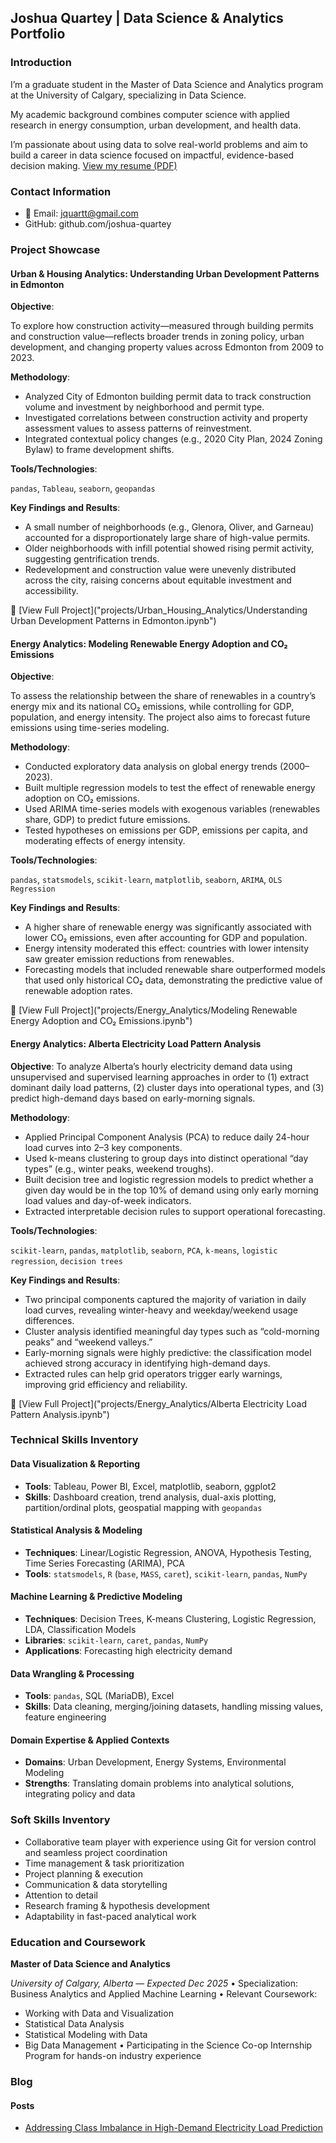 ## Joshua Quartey | Data Science &amp; Analytics Portfolio
### Introduction
I’m a graduate student in the Master of Data Science and Analytics program at the University of Calgary, specializing in Data Science.

My academic background combines computer science with applied research in energy consumption, urban development, and health data.

I’m passionate about using data to solve real-world problems and aim to build a career in data science focused on impactful, evidence-based decision making.
<a href="assets/files/Resume.pdf" target="_blank">View my resume (PDF)</a>

### Contact Information
* 📧 Email: jquartt@gmail.com
* GitHub: github.com/joshua-quartey
 
### Project Showcase
#### Urban & Housing Analytics: Understanding Urban Development Patterns in Edmonton

**Objective**:

To explore how construction activity—measured through building permits and construction value—reflects broader trends in zoning policy, urban development, and changing property values across Edmonton from 2009 to 2023.

**Methodology**:

* Analyzed City of Edmonton building permit data to track construction volume and investment by neighborhood and permit type.
* Investigated correlations between construction activity and property assessment values to assess patterns of reinvestment.
* Integrated contextual policy changes (e.g., 2020 City Plan, 2024 Zoning Bylaw) to frame development shifts.

**Tools/Technologies**:

`pandas`,  `Tableau`, `seaborn`, `geopandas`

**Key Findings and Results**:

* A small number of neighborhoods (e.g., Glenora, Oliver, and Garneau) accounted for a disproportionately large share of high-value permits.
* Older neighborhoods with infill potential showed rising permit activity, suggesting gentrification trends.
* Redevelopment and construction value were unevenly distributed across the city, raising concerns about equitable investment and accessibility.

🔗 [View Full Project]("projects/Urban_Housing_Analytics/Understanding Urban Development Patterns in Edmonton.ipynb")


#### Energy Analytics: Modeling Renewable Energy Adoption and CO₂ Emissions

**Objective**:

To assess the relationship between the share of renewables in a country’s energy mix and its national CO₂ emissions, while controlling for GDP, population, and energy intensity. The project also aims to forecast future emissions using time-series modeling.

**Methodology**:

* Conducted exploratory data analysis on global energy trends (2000–2023).
* Built multiple regression models to test the effect of renewable energy adoption on CO₂ emissions.
* Used ARIMA time-series models with exogenous variables (renewables share, GDP) to predict future emissions.
* Tested hypotheses on emissions per GDP, emissions per capita, and moderating effects of energy intensity.

**Tools/Technologies**:

`pandas`, `statsmodels`, `scikit-learn`, `matplotlib`, `seaborn`, `ARIMA`, `OLS Regression`

**Key Findings and Results**:

* A higher share of renewable energy was significantly associated with lower CO₂ emissions, even after accounting for GDP and population.
* Energy intensity moderated this effect: countries with lower intensity saw greater emission reductions from renewables.
* Forecasting models that included renewable share outperformed models that used only historical CO₂ data, demonstrating the predictive value of renewable adoption rates.

🔗 [View Full Project]("projects/Energy_Analytics/Modeling Renewable Energy Adoption and CO₂ Emissions.ipynb")

#### Energy Analytics: Alberta Electricity Load Pattern Analysis

**Objective**:
To analyze Alberta’s hourly electricity demand data using unsupervised and supervised learning approaches in order to (1) extract dominant daily load patterns, (2) cluster days into operational types, and (3) predict high-demand days based on early-morning signals.

**Methodology**:

* Applied Principal Component Analysis (PCA) to reduce daily 24-hour load curves into 2–3 key components.
* Used k-means clustering to group days into distinct operational “day types” (e.g., winter peaks, weekend troughs).
* Built decision tree and logistic regression models to predict whether a given day would be in the top 10% of demand using only early morning load values and day-of-week indicators.
* Extracted interpretable decision rules to support operational forecasting.

**Tools/Technologies**:

`scikit-learn`, `pandas`, `matplotlib`, `seaborn`, `PCA`, `k-means`, `logistic regression`, `decision trees`

**Key Findings and Results**:

* Two principal components captured the majority of variation in daily load curves, revealing winter-heavy and weekday/weekend usage differences.
* Cluster analysis identified meaningful day types such as “cold-morning peaks” and “weekend valleys.”
* Early-morning signals were highly predictive: the classification model achieved strong accuracy in identifying high-demand days.
* Extracted rules can help grid operators trigger early warnings, improving grid efficiency and reliability.

🔗 [View Full Project]("projects/Energy_Analytics/Alberta Electricity Load Pattern Analysis.ipynb")




### Technical Skills Inventory

#### Data Visualization & Reporting

* **Tools**: Tableau, Power BI, Excel, matplotlib, seaborn, ggplot2
* **Skills**: Dashboard creation, trend analysis, dual-axis plotting, partition/ordinal plots, geospatial mapping with `geopandas`

#### Statistical Analysis & Modeling

* **Techniques**: Linear/Logistic Regression, ANOVA, Hypothesis Testing, Time Series Forecasting (ARIMA), PCA
* **Tools**: `statsmodels`, `R` (`base`, `MASS`, `caret`), `scikit-learn`, `pandas`, `NumPy`

#### Machine Learning & Predictive Modeling

* **Techniques**: Decision Trees, K-means Clustering, Logistic Regression, LDA, Classification Models
* **Libraries**: `scikit-learn`, `caret`, `pandas`, `NumPy`
* **Applications**: Forecasting high electricity demand

#### Data Wrangling & Processing

* **Tools**: `pandas`, SQL (MariaDB), Excel
* **Skills**: Data cleaning, merging/joining datasets, handling missing values, feature engineering

#### Domain Expertise & Applied Contexts

* **Domains**: Urban Development, Energy Systems, Environmental Modeling
* **Strengths**: Translating domain problems into analytical solutions, integrating policy and data

  
### Soft Skills Inventory
* Collaborative team player with experience using Git for version control and seamless project coordination
* Time management & task prioritization
* Project planning & execution
* Communication & data storytelling
* Attention to detail
* Research framing & hypothesis development
* Adaptability in fast-paced analytical work



### Education and Coursework

**Master of Data Science and Analytics**

*University of Calgary, Alberta* — *Expected Dec 2025*
• Specialization: Business Analytics and Applied Machine Learning
• Relevant Coursework:
- Working with Data and Visualization
- Statistical Data Analysis
- Statistical Modeling with Data
- Big Data Management
• Participating in the Science Co-op Internship Program for hands-on industry experience



### Blog 
#### Posts
* [Addressing Class Imbalance in High-Demand Electricity Load Prediction
]("Blog/posts/2025-06-13-class-imbalance-electricity.md")
